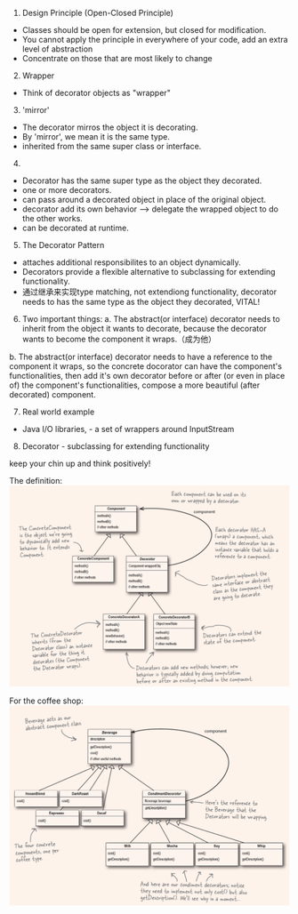 1. Design Principle (Open-Closed Principle)
  - Classes should be open for extension, but closed for modification.
  - You cannot apply the principle in everywhere of your code, add an extra level of abstraction
  - Concentrate on those that are most likely to change

2. Wrapper
  - Think of decorator objects as "wrapper"

3. 'mirror'
  - The decorator mirros the object it is decorating.
  - By 'mirror', we mean it is the same type.
  - inherited from the same super class or interface.

4. 
  - Decorator has the same super type as the object they decorated.
  - one or more decorators.
  - can pass around a decorated object in place of the original object.
  - decorator add its own behavior --> delegate the wrapped object to do the other works.
  - can be decorated at runtime.

5. The Decorator Pattern
  - attaches additional responsibilites to an object dynamically.
  - Decorators provide a flexible alternative to subclassing for extending functionality.
  - 通过继承来实现type matching, not extendiong functionality, decorator needs to has the same type as the object they decorated, VITAL!

6. Two important things:
  a. The abstract(or interface) decorator needs to inherit from the object it wants to decorate, because the decorator wants to become the component it wraps.（成为他）

  b. The abstract(or interface) decorator needs to have a reference to the component it wraps, so the concrete docorator can have the component's functionalities, then add it's own decorator before or after (or even in place of) the component's functionalities, compose a more beautiful (after decorated) component.

7. Real world example
  - Java I/O libraries, - a set of wrappers around InputStream

8. Decorator - subclassing for extending functionality


keep your chin up and think positively!


The definition:
![alt text](image.png)

For the coffee shop:
![alt text](image-1.png)